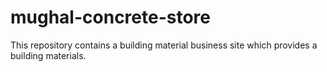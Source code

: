 # mughal-concrete-store
This repository contains a building material business site which provides a building materials.
